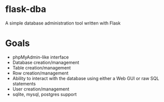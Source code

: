 # flask-dba
A simple database administration tool written with Flask

# Goals
- phpMyAdmin-like interface
- Database creation/management
- Table creation/management
- Row creation/management
- Ability to interact with the database using either a Web GUI or raw SQL statements
- User creation/management
- sqlite, mysql, postgres support
